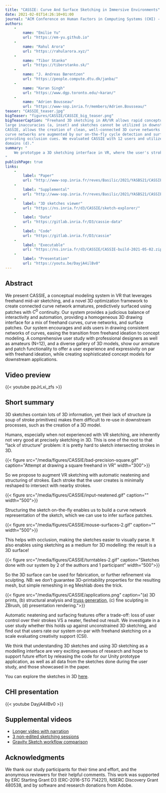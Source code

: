 ```yaml
---
title: "CASSIE: Curve And Surface Sketching in Immersive Environments"
date: 2021-02-01T14:26:10+01:00
journal: "ACM Conference on Human Factors in Computing Systems (CHI) - 2021"
authors:
    - 
        name: "Emilie Yu"
        url: "https://em-yu.github.io"
    - 
        name: "Rahul Arora"
        url: "https://rahularora.xyz/"
    - 
        name: "Tibor Stanko"
        url: "https://tiborstanko.sk/"
    - 
        name: "J. Andreas Bærentzen"
        url: "https://people.compute.dtu.dk/janba/"
    -
        name: "Karan Singh"
        url: "https://www.dgp.toronto.edu/~karan/"
    -
        name: "Adrien Bousseau"
        url: "https://www-sop.inria.fr/members/Adrien.Bousseau/"
teaser: "CASSIE_teaser.jpg"
bigTeaser: "figures/CASSIE/CASSIE_big_teaser.png"
bigTeaserCaption: "Freehand 3D sketching in AR/VR allows rapid conceptualization of design ideas (a). However, 3D inputs are prone to
large inaccuracies (a, inset) and sketches cannot be utilized in downstream design pipelines. Our novel 3D sketching system,
CASSIE, allows the creation of clean, well-connected 3D curve networks by performing automatic stroke neatening (b). These
curve networks are augmented by our on-the-fly cycle detection and surfacing method (c) which improves shape perception by
providing occlusion cues. We evaluated CASSIE with 12 users and utilized it for creating 3D concepts for a variety of application
domains (d)."
summary: "
    We prototype a 3D sketching interface in VR, where the user's strokes are automatically neatened to form a well-connected curve network. We additionnaly infer and create surface patches on the sketch, making it possible to create a 3D surface from a few 3D brush strokes.
"
publishPage: true
links:
    -
        label: "Paper"
        url: "http://www-sop.inria.fr/reves/Basilic/2021/YASBS21/CASSIE_author_version.pdf"
    -
        label: "Supplemental"
        url: "http://www-sop.inria.fr/reves/Basilic/2021/YASBS21/CASSIE_Supplemental_Material.pdf"
    -
        label: "3D sketches viewer"
        url: "https://ns.inria.fr/d3/CASSIE/sketch-explorer/"
    -
        label: "Data"
        url: "https://gitlab.inria.fr/D3/cassie-data"
    -
        label: "Code"
        url: "https://gitlab.inria.fr/D3/cassie"
    -
        label: "Executable"
        url: "https://ns.inria.fr/d3/CASSIE/CASSIE-build-2021-05-02.zip"
    -
        label: "Presentation"
        url: "https://youtu.be/DayjA4ilBv0"
---
```


## Abstract

We present CASSIE, a conceptual modeling system in VR that leverages freehand mid-air sketching, and a novel 3D optimization framework to create connected curve network armatures, predictively
surfaced using patches with $C^0$
continuity. Our system provides
a judicious balance of interactivity and automation, providing a
homogeneous 3D drawing interface for a mix of freehand curves,
curve networks, and surface patches. Our system encourages and
aids users in drawing consistent networks of curves, easing the
transition from freehand ideation to concept modeling. A comprehensive user study with professional designers as well as amateurs
(N=12), and a diverse gallery of 3D models, show our armature and
patch functionality to offer a user experience and expressivity on
par with freehand ideation, while creating sophisticated concept
models for downstream applications.

## Video preview

{{< youtube ppJrLxi_zfs >}}


## Short summary

3D sketches contain lots of 3D information, yet their lack of structure (a soup of stroke primitives) makes them difficult to re-use in downstream processes, such as the creation of a 3D model.

Humans, especially when not experienced with VR sketching, are inherently not very good at precisely sketching in 3D. This is one of the root to that “lack of structure” problem: it is pretty hard to sketch intersecting strokes in 3D.

{{< figure src="/media/figures/CASSIE/bad-precision-square.gif" caption="Attempt at drawing a square freehand in VR" width="300">}}

So we propose to augment VR sketching with automatic neatening and structuring of strokes. Each stroke that the user creates is minimally reshaped to intersect with nearby strokes.

{{< figure src="/media/figures/CASSIE/input-neatened.gif" caption="" width="500">}}

Structuring the sketch on-the-fly enables us to build a curve network representation of the sketch, which we can use to infer surface patches.

{{< figure src="/media/figures/CASSIE/mouse-surfaces-2.gif" caption="" width="500">}}

This helps with occlusion, making the sketches easier to visually parse. It also enables using sketching as a medium for 3D modelling: the result is a 3D surface!

{{< figure src="/media/figures/CASSIE/turntables-2.gif" caption="Sketches done with our system by 2 of the authors and 1 participant" width="500">}}

So the 3D surface can be used for fabrication, or further refinement via sculpting.
NB: we don’t guarantee 3D-printability properties for the resulting mesh, but simple remeshing in eg Meshlab does the trick.

{{< figure src="/media/figures/CASSIE/applications.png" caption="(a) 3D prints, (b) structural analysis and [truss generation](https://www.dgp.toronto.edu/projects/michell/), (c) fine sculpting in ZBrush, (d) presentation rendering.">}}

Automatic neatening and surfacing features offer a trade-off: loss of user control over their strokes VS a neater, fleshed out result. We investigate in a user study whether this holds up against unconstrained 3D sketching, and find out that users rate our system on-par with freehand sketching on a scale evaluating creativity support (CSI).

We think that understanding 3D sketches and using 3D sketching as a modelling interface are very exciting avenues of research and hope to support future effort by releasing the code for our Unity prototype application, as well as all data from the sketches done during the user study, and those showcased in the paper.

You can explore the sketches in 3D [here](https://ns.inria.fr/d3/CASSIE/sketch-explorer/).


## CHI presentation

{{< youtube DayjA4ilBv0 >}}

## Supplemental videos

* [Longer video with narration](https://youtu.be/X26Q8oQ7j6M)
* [3 non-edited sketching sessions](https://youtu.be/A3ORhg8OeBE)
* [Gravity Sketch workflow comparison](https://youtu.be/gSlQRHze0dI)

## Acknowledgments

We thank our study participants for their time and effort, and
the anonymous reviewers for their helpful comments. This work
was supported by ERC Starting Grant D3 (ERC-2016-STG 714221),
NSERC Discovery Grant 480538, and by software and research
donations from Adobe.